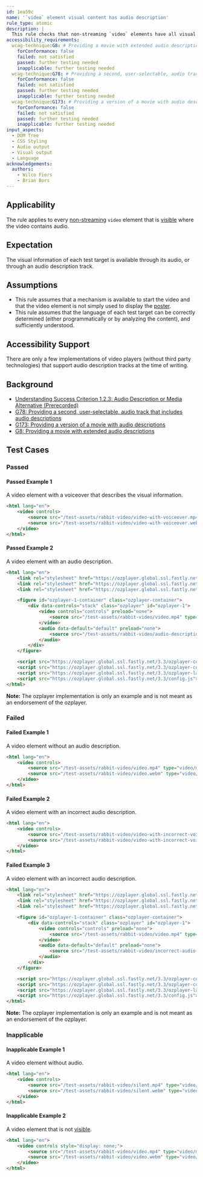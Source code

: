 ```yaml
---
id: 1ea59c
name: '`video` element visual content has audio description'
rule_type: atomic
description: |
  This rule checks that non-streaming `video` elements have all visual information also contained in the audio.
accessibility_requirements:
  wcag-technique:G8: # Providing a movie with extended audio descriptions
    forConformance: false
    failed: not satisfied
    passed: further testing needed
    inapplicable: further testing needed
  wcag-technique:G78: # Providing a second, user-selectable, audio track that includes audio descriptions
    forConformance: false
    failed: not satisfied
    passed: further testing needed
    inapplicable: further testing needed
  wcag-technique:G173: # Providing a version of a movie with audio descriptions
    forConformance: false
    failed: not satisfied
    passed: further testing needed
    inapplicable: further testing needed
input_aspects:
  - DOM Tree
  - CSS Styling
  - Audio output
  - Visual output
  - Language
acknowledgements:
  authors:
    - Wilco Fiers
    - Brian Bors
---
```


## Applicability

The rule applies to every [non-streaming](#non-streaming-media-element) `video` element that is [visible][] where the video contains audio.

## Expectation

The visual information of each test target is available through its audio, or through an audio description track.

## Assumptions

- This rule assumes that a mechanism is available to start the video and that the video element is not simply used to display the [poster](https://www.w3.org/TR/html5/semantics-embedded-content.html#element-attrdef-video-poster).
- This rule assumes that the language of each test target can be correctly determined (either programmatically or by analyzing the content), and sufficiently understood.

## Accessibility Support

There are only a few implementations of video players (without third party technologies) that support audio description tracks at the time of writing.

## Background

- [Understanding Success Criterion 1.2.3: Audio Description or Media Alternative (Prerecorded)](https://www.w3.org/WAI/WCAG21/Understanding/audio-description-or-media-alternative-prerecorded)
- [G78: Providing a second, user-selectable, audio track that includes audio descriptions](https://www.w3.org/WAI/WCAG21/Techniques/general/G78)
- [G173: Providing a version of a movie with audio descriptions](https://www.w3.org/WAI/WCAG21/Techniques/general/G173)
- [G8: Providing a movie with extended audio descriptions](https://www.w3.org/WAI/WCAG21/Techniques/general/G8)

## Test Cases

### Passed

#### Passed Example 1

A video element with a voiceover that describes the visual information.

```html
<html lang="en">
	<video controls>
		<source src="/test-assets/rabbit-video/video-with-voiceover.mp4" type="video/mp4" />
		<source src="/test-assets/rabbit-video/video-with-voiceover.webm" type="video/webm" />
	</video>
</html>
```

#### Passed Example 2

A video element with an audio description.

```html
<html lang="en">
	<link rel="stylesheet" href="https://ozplayer.global.ssl.fastly.net/3.3/ozplayer-core/ozplayer.min.css" />
	<link rel="stylesheet" href="https://ozplayer.global.ssl.fastly.net/3.3/ozplayer-skin/highlights-blue.css" />
	<link rel="stylesheet" href="https://ozplayer.global.ssl.fastly.net/3.3/transcript.css" />

	<figure id="ozplayer-1-container" class="ozplayer-container">
		<div data-controls="stack" class="ozplayer" id="ozplayer-1">
			<video controls="controls" preload="none">
				<source src="/test-assets/rabbit-video/video.mp4" type="video/mp4" />
			</video>
			<audio data-default="default" preload="none">
				<source src="/test-assets/rabbit-video/audio-description.mp3" type="audio/mp3" />
			</audio>
		</div>
	</figure>

	<script src="https://ozplayer.global.ssl.fastly.net/3.3/ozplayer-core/mediaelement.min.js"></script>
	<script src="https://ozplayer.global.ssl.fastly.net/3.3/ozplayer-core/ozplayer.free.js"></script>
	<script src="https://ozplayer.global.ssl.fastly.net/3.3/ozplayer-lang/en.js"></script>
	<script src="https://ozplayer.global.ssl.fastly.net/3.3/config.js"></script>
</html>
```

**Note:** The ozplayer implementation is only an example and is not meant as an endorsement of the ozplayer.

### Failed

#### Failed Example 1

A video element without an audio description.

```html
<html lang="en">
	<video controls>
		<source src="/test-assets/rabbit-video/video.mp4" type="video/mp4" />
		<source src="/test-assets/rabbit-video/video.webm" type="video/webm" />
	</video>
</html>
```

#### Failed Example 2

A video element with an incorrect audio description.

```html
<html lang="en">
	<video controls>
		<source src="/test-assets/rabbit-video/video-with-incorrect-voiceover.mp4" type="video/mp4" />
		<source src="/test-assets/rabbit-video/video-with-incorrect-voiceover.webm" type="video/webm" />
	</video>
</html>
```

#### Failed Example 3

A video element with an incorrect audio description.

```html
<html lang="en">
	<link rel="stylesheet" href="https://ozplayer.global.ssl.fastly.net/3.3/ozplayer-core/ozplayer.min.css" />
	<link rel="stylesheet" href="https://ozplayer.global.ssl.fastly.net/3.3/ozplayer-skin/highlights-blue.css" />
	<link rel="stylesheet" href="https://ozplayer.global.ssl.fastly.net/3.3/transcript.css" />

	<figure id="ozplayer-1-container" class="ozplayer-container">
		<div data-controls="stack" class="ozplayer" id="ozplayer-1">
			<video controls="controls" preload="none">
				<source src="/test-assets/rabbit-video/video.mp4" type="video/mp4" />
			</video>
			<audio data-default="default" preload="none">
				<source src="/test-assets/rabbit-video/incorrect-audio-description.mp3" type="audio/mp3" />
			</audio>
		</div>
	</figure>

	<script src="https://ozplayer.global.ssl.fastly.net/3.3/ozplayer-core/mediaelement.min.js"></script>
	<script src="https://ozplayer.global.ssl.fastly.net/3.3/ozplayer-core/ozplayer.free.js"></script>
	<script src="https://ozplayer.global.ssl.fastly.net/3.3/ozplayer-lang/en.js"></script>
	<script src="https://ozplayer.global.ssl.fastly.net/3.3/config.js"></script>
</html>
```

**Note:** The ozplayer implementation is only an example and is not meant as an endorsement of the ozplayer.

### Inapplicable

#### Inapplicable Example 1

A video element without audio.

```html
<html lang="en">
	<video controls>
		<source src="/test-assets/rabbit-video/silent.mp4" type="video/mp4" />
		<source src="/test-assets/rabbit-video/silent.webm" type="video/webm" />
	</video>
</html>
```

#### Inapplicable Example 2

A video element that is not [visible][].

```html
<html lang="en">
	<video controls style="display: none;">
		<source src="/test-assets/rabbit-video/video.mp4" type="video/mp4" />
		<source src="/test-assets/rabbit-video/video.webm" type="video/webm" />
	</video>
</html>
```

[visible]: #visible 'Definition of visible'
